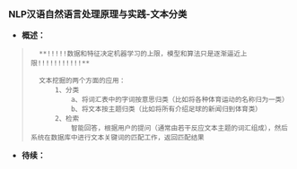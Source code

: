 ### NLP汉语自然语言处理原理与实践-文本分类
- **概述：**
>       **!!!!!数据和特征决定机器学习的上限，模型和算法只是逐渐逼近上限!!!!!!!!!!!**
>
>       文本挖掘的两个方面的应用：
>           1、分类
>               a、将词汇表中的字词按意思归类（比如将各种体育运动的名称归为一类）
>               b、将文本按主题归类（比如将所有介绍足球的新闻归到体育类）
>           2、检索
>               智能回答，根据用户的提问（通常由若干反应文本主题的词汇组成），然后系统在数据库中进行文本关键词的匹配工作，返回匹配结果
>
>
>
>
>
>
>
>
>
>

- **待续：**
>
>
>
>
>
>
>
